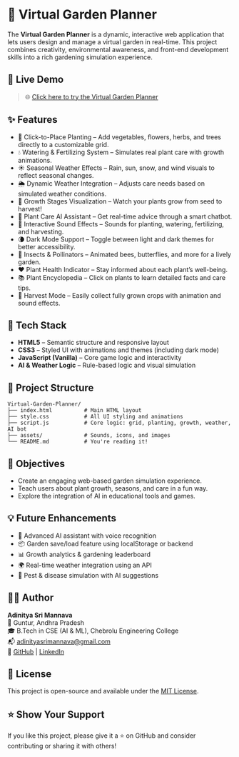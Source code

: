 # 🌿 Virtual Garden Planner

The **Virtual Garden Planner** is a dynamic, interactive web application that lets users design and manage a virtual garden in real-time. This project combines creativity, environmental awareness, and front-end development skills into a rich gardening simulation experience.

## 🚀 Live Demo

> 🌐 [Click here to try the Virtual Garden Planner](https://github.com/nityamannava/virtual-garden-planner/new/main?filename=README.md)

## ✨ Features

- 🌱 Click-to-Place Planting – Add vegetables, flowers, herbs, and trees directly to a customizable grid.
- 💧 Watering & Fertilizing System – Simulates real plant care with growth animations.
- ☀️ Seasonal Weather Effects – Rain, sun, snow, and wind visuals to reflect seasonal changes.
- 🌦️ Dynamic Weather Integration – Adjusts care needs based on simulated weather conditions.
- 🌻 Growth Stages Visualization – Watch your plants grow from seed to harvest!
- 🔄 Plant Care AI Assistant – Get real-time advice through a smart chatbot.
- 🎵 Interactive Sound Effects – Sounds for planting, watering, fertilizing, and harvesting.
- 🌘 Dark Mode Support – Toggle between light and dark themes for better accessibility.
- 🐝 Insects & Pollinators – Animated bees, butterflies, and more for a lively garden.
- ❤️ Plant Health Indicator – Stay informed about each plant’s well-being.
- 📚 Plant Encyclopedia – Click on plants to learn detailed facts and care tips.
- 🎉 Harvest Mode – Easily collect fully grown crops with animation and sound effects.

## 🧰 Tech Stack

- **HTML5** – Semantic structure and responsive layout
- **CSS3** – Styled UI with animations and themes (including dark mode)
- **JavaScript (Vanilla)** – Core game logic and interactivity
- **AI & Weather Logic** – Rule-based logic and visual simulation

## 📁 Project Structure

```
Virtual-Garden-Planner/
├── index.html          # Main HTML layout
├── style.css           # All UI styling and animations
├── script.js           # Core logic: grid, planting, growth, weather, AI bot
├── assets/             # Sounds, icons, and images
└── README.md           # You're reading it!
```

## 🎯 Objectives

- Create an engaging web-based garden simulation experience.
- Teach users about plant growth, seasons, and care in a fun way.
- Explore the integration of AI in educational tools and games.




## 💡 Future Enhancements

- 🧠 Advanced AI assistant with voice recognition
- 📦 Garden save/load feature using localStorage or backend
- 📊 Growth analytics & gardening leaderboard
- 🌍 Real-time weather integration using an API
- 🧬 Pest & disease simulation with AI suggestions

## 👨‍💻 Author

**Adinitya Sri Mannava**  
📍 Guntur, Andhra Pradesh  
🎓 B.Tech in CSE (AI & ML), Chebrolu Engineering College  
📬 adinityasrimannava@gmail.com  
🔗 [GitHub](https://github.com/nityamannava) | [LinkedIn](https://www.linkedin.com/in/nitya-mannava)

## 📜 License

This project is open-source and available under the [MIT License](LICENSE).

## ⭐ Show Your Support

If you like this project, please give it a ⭐ on GitHub and consider contributing or sharing it with others!
